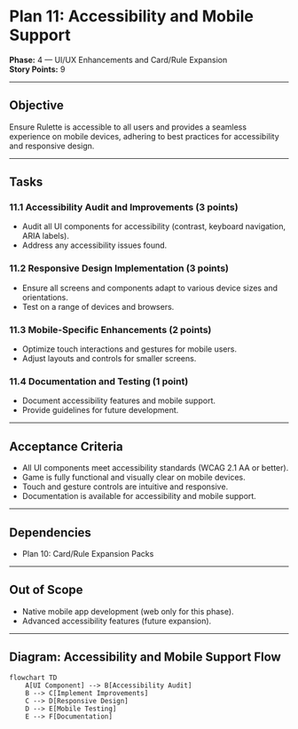 # Plan 11: Accessibility and Mobile Support

**Phase:** 4 — UI/UX Enhancements and Card/Rule Expansion  
**Story Points:** 9

---

## Objective

Ensure Rulette is accessible to all users and provides a seamless experience on mobile devices, adhering to best practices for accessibility and responsive design.

---

## Tasks

### 11.1 Accessibility Audit and Improvements (3 points)
- Audit all UI components for accessibility (contrast, keyboard navigation, ARIA labels).
- Address any accessibility issues found.

### 11.2 Responsive Design Implementation (3 points)
- Ensure all screens and components adapt to various device sizes and orientations.
- Test on a range of devices and browsers.

### 11.3 Mobile-Specific Enhancements (2 points)
- Optimize touch interactions and gestures for mobile users.
- Adjust layouts and controls for smaller screens.

### 11.4 Documentation and Testing (1 point)
- Document accessibility features and mobile support.
- Provide guidelines for future development.

---

## Acceptance Criteria

- All UI components meet accessibility standards (WCAG 2.1 AA or better).
- Game is fully functional and visually clear on mobile devices.
- Touch and gesture controls are intuitive and responsive.
- Documentation is available for accessibility and mobile support.

---

## Dependencies

- Plan 10: Card/Rule Expansion Packs

---

## Out of Scope

- Native mobile app development (web only for this phase).
- Advanced accessibility features (future expansion).

---

## Diagram: Accessibility and Mobile Support Flow

```mermaid
flowchart TD
    A[UI Component] --> B[Accessibility Audit]
    B --> C[Implement Improvements]
    C --> D[Responsive Design]
    D --> E[Mobile Testing]
    E --> F[Documentation]